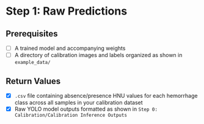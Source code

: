 # Step 1: Raw Predictions

## Prerequisites
- [ ] A trained model and accompanying weights
- [ ] A directory of calibration images and labels organized as shown in ```example_data/```
## Return Values
- [x] ```.csv``` file containing absence/presence HNU values for each hemorrhage class across all samples in your calibration dataset
- [x] Raw YOLO model outputs formatted as shown in ```Step 0: Calibration/Calibration Inference Outputs```
